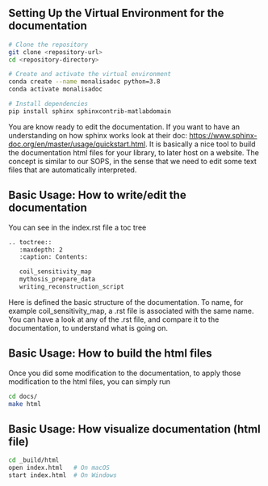 ## Setting Up the Virtual Environment for the documentation
```bash
# Clone the repository
git clone <repository-url>
cd <repository-directory>

# Create and activate the virtual environment
conda create --name monalisadoc python=3.8
conda activate monalisadoc

# Install dependencies
pip install sphinx sphinxcontrib-matlabdomain
```

You are know ready to edit the documentation. If you want to have an understanding on how sphinx works look at their doc: https://www.sphinx-doc.org/en/master/usage/quickstart.html. It is basically a nice tool to build the documentation html files for your library, to later host on a website. The concept is similar to our SOPS, in the sense that we need to edit some text files that are automatically interpreted. 

## Basic Usage: How to write/edit the documentation
You can see in the index.rst file a toc tree
```bash
.. toctree::
   :maxdepth: 2
   :caption: Contents:

   coil_sensitivity_map
   mythosis_prepare_data
   writing_reconstruction_script
```

Here is defined the basic structure of the documentation. To name, for example coil_sensitivity_map, a .rst file is associated with the same name. You can have a look at any of the .rst file, and compare it to the documentation, to understand what is going on. 


## Basic Usage: How to build the html files
Once you did some modification to the documentation, to apply those modification to the html files, you can simply run
```bash
cd docs/
make html
```

## Basic Usage: How visualize documentation (html file)

```bash
cd _build/html
open index.html   # On macOS
start index.html  # On Windows
```